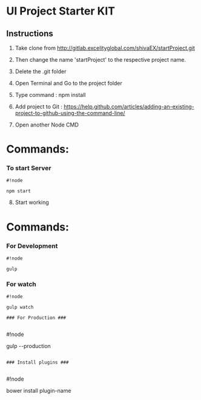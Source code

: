 # UI Project Starter KIT #

## Instructions ##

1. Take clone from http://gitlab.excelityglobal.com/shivaEX/startProject.git

2. Then change the name 'startProject' to the respective project name.

3. Delete the .git folder

4. Open Terminal and Go to the project folder

5. Type command : npm install

6. Add project to Git : https://help.github.com/articles/adding-an-existing-project-to-github-using-the-command-line/

7. Open another Node CMD

# Commands: #

### To start Server ###
```
#!node

npm start
```

8. Start working


# Commands: #

### For Development ###

```
#!node

gulp
```

### For watch ###

```
#!node

gulp watch

### For Production ###


```
#!node

gulp --production
```

### Install plugins ###


```
#!node

bower install plugin-name
```



